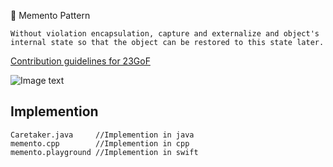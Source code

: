 💾 Memento Pattern

```
Without violation encapsulation, capture and externalize and object's internal state so that the object can be restored to this state later.
```

[Contribution guidelines for 23GoF](../../readme.md)

![Image text](memento-pattern.png)

## Implemention

```
Caretaker.java     //Implemention in java
memento.cpp        //Implemention in cpp
memento.playground //Implemention in swift
```

